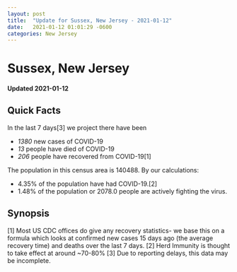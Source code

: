 ```yaml
---
layout: post
title:  "Update for Sussex, New Jersey - 2021-01-12"
date:   2021-01-12 01:01:29 -0600
categories: New Jersey
---
```


# Sussex, New Jersey
#### Updated 2021-01-12

## Quick Facts

In the last 7 days[3] we project there have been
- *1380* new cases of COVID-19
- *13* people have died of COVID-19
- *206* people have recovered from COVID-19[1]

The population in this census area is 140488. By our calculations:
- 4.35% of the population have had COVID-19.[2]
- 1.48% of the population or 2078.0 people are actively fighting the virus.

## Synopsis




[1] Most US CDC offices do give any recovery statistics- we base this on a formula which looks at confirmed new cases
15 days ago (the average recovery time) and deaths over the last 7 days.
[2] Herd Immunity is thought to take effect at around ~70-80%
[3] Due to reporting delays, this data may be incomplete. 
    